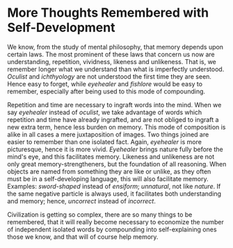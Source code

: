 # More Thoughts Remembered with Self-Development

We know, from the study of mental philosophy, that memory depends upon certain laws. The most prominent of these laws that concern us now are understanding, repetition, vividness, likeness and unlikeness. That is, we remember longer what we understand than what is imperfectly understood. *Oculist* and *ichthyology* are not understood the first time they are seen. Hence easy to forget, while *eyehealer* and *fishlore* would be easy to remember, especially after being used to this mode of compounding.

Repetition and time are necessary to ingraft words into the mind. When we say *eyehealer* instead of *oculist*, we take advantage of words which repetition and time have already ingrafted, and are not obliged to ingraft a new extra term, hence less burden on memory. This mode of composition is alike in all cases a mere juxtaposition of images. Two things joined are easier to remember than one isolated fact. Again, *eyehealer* is more picturesque, hence it is more vivid. *Eyehealer* brings nature fully before the mind's eye, and this facilitates memory. Likeness and unlikeness are not only great memory-strengtheners, but the foundation of all reasoning. When objects are named from something they are like or unlike, as they often must be in a self-developing language, this will also facilitate memory. Examples: *sword-shaped* instead of *ensiform*; *unnatural*, not like *nature*. If the same negative particle is always used, it facilitates both understanding and memory; hence, *uncorrect* instead of *incorrect*.

Civilization is getting so complex, there are so many things to be remembered, that it will really become necessary to economize the number of independent isolated words by compounding into self-explaining ones those we know, and that will of course help memory.
